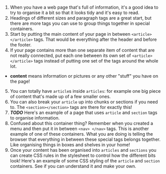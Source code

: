 1. When you have a web page that's full of information, it's a good idea to try to organise it a bit so that it looks tidy and it's easy to read.
2. Headings of different sizes and paragraph tags are a great start, but there are more tags you can use to group things together in special containers.
3. Start by putting the main content of your page in between `<article></article>` tags. That would be everything after the header and before the footer.
4. If your page contains more than one separate item of content that are not really connected, put each one between its own set of `<article></article>` tags instead of putting one set of the tags around the whole lot.
 * **content** means information or pictures or any other "stuff" you have on the page!
 5. You can totally have `article`s inside `articles`: for example one big piece of content that's made up of a few smaller ones.
4. You can also break your `article` up into chunks or sections if you need to. The `<section></section>` tags are there for exactly this!
5. ***TODO*** Here's an example of a page that uses `article` and `section` tags to organise information.
6. Confused about this container thing? Remember when you created a menu and then put it in between `<nav> </nav>` tags. This is another example of one of these containers. What you are doing is telling the browser that everything in between these special tags belongs together. Like organising things in boxes and shelves in your home!
7. Once your content has been organised into `articles` and `sections` you can create CSS rules in the stylesheet to control how the different bits look! Here's an example of some CSS styling of the `article` and `section` containers. See if you can understand it and make your own.